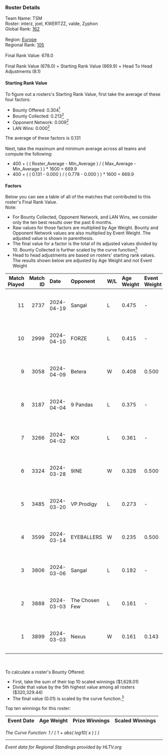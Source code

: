 ### Roster Details<br />
Team Name: TSM<br />
Roster: interz, joel, KWERTZZ, valde, Zyphon<br />
Global Rank: [162](../standings_global.md)<br />
<br />
Region: [Europe]( ../standings_europe.md)<br />
Regional Rank: [105]( ../standings_europe.md)<br />
<br />
Final Rank Value:  678.0<br />
<br />
Final Rank Value (678.0) = Starting Rank Value (669.9) + Head To Head Adjustments (8.1)<br />

#### Starting Rank Value<br />
To figure out a rosters's Starting Rank Value, first take the average of these four factors:<br />
- Bounty Offered: 0.304[<sup>1</sup>](#table2)
- Bounty Collected: 0.213[<sup>2</sup>](#table1)
- Opponent Network: 0.009[<sup>2</sup>](#table1)
- LAN Wins: 0.000[<sup>2</sup>](#table1)

The average of these factors is 0.131<br />
<br />
Next, take the maximum and minimum average across all teams and compute the following:<br />
- 400 + ( ( Roster_Average - Min_Average ) / ( Max_Average - Min_Average ) ) * 1600 = 669.9
- 400 + ( ( 0.131 - 0.000 ) / ( 0.778 - 0.000 ) ) * 1600 = 669.9


#### Factors<br />
Below you can see a table of all of the matches that contributed to this roster's Final Rank Value.<br />
Note:<br />

- For Bounty Collected, Opponent Network, and LAN Wins, we consider only the ten best results over the past 6 months.
- Raw values for those factors are multiplied by Age Weight. Bounty and Opponent Network values are also multiplied by Event Weight. The adjusted value is shown in parenthesis.
- The final value for a factor is the total of its adjusted values divided by 10. Bounty Collected is further scaled by the curve function[<sup>3</sup>](#curveFunction)
- Head to head adjustments are based on rosters' starting rank values. The results shown below are adjusted by Age Weight and not Event Weight
<span id="table1"></span><br />


| Match Played | Match ID | Date       | Opponent       | W/L | Age Weight | Event Weight | Bounty Collected | Opponent Network | LAN Wins  | H2H Adj. | Roster                               |
| -: | -: | :- | :- | :- | :- | :- | :- | :- | :- | -: | :- |
|           11 |     2737 | 2024-04-19 | Sangal         | L   | 0.475      | -            | -                | -                | -         |    -1.06 | interz, joel, KWERTZZ, valde, Zyphon |
|           10 |     2999 | 2024-04-10 | FORZE          | L   | 0.415      | -            | -                | -                | -         |    -2.56 | joel, KWERTZZ, MoDo, valde, Zyphon   |
|            9 |     3058 | 2024-04-09 | Betera         | W   | 0.408      | 0.500        | 0.005 (0.001)    | 0.036 (0.007)    | 0 (0.000) |     7.03 | joel, KWERTZZ, MoDo, valde, Zyphon   |
|            8 |     3187 | 2024-04-04 | 9 Pandas       | L   | 0.375      | -            | -                | -                | -         |    -1.59 | joel, KWERTZZ, poizon, valde, Zyphon |
|            7 |     3266 | 2024-04-02 | KOI            | L   | 0.361      | -            | -                | -                | -         |    -1.14 | joel, KWERTZZ, poizon, valde, Zyphon |
|            6 |     3324 | 2024-03-28 | 9INE           | W   | 0.328      | 0.500        | 0.000 (0.000)    | 0.064 (0.011)    | 0 (0.000) |     3.12 | joel, KWERTZZ, poizon, valde, Zyphon |
|            5 |     3485 | 2024-03-20 | VP.Prodigy     | L   | 0.273      | -            | -                | -                | -         |    -2.20 | joel, KWERTZZ, poizon, valde, Zyphon |
|            4 |     3599 | 2024-03-14 | EYEBALLERS     | W   | 0.235      | 0.500        | 0.005 (0.001)    | 0.488 (0.057)    | 0 (0.000) |     5.80 | interz, joel, MoDo, valde, Zyphon    |
|            3 |     3806 | 2024-03-06 | Sangal         | L   | 0.182      | -            | -                | -                | -         |    -0.36 | interz, JACKZ, joel, poizon, valde   |
|            2 |     3888 | 2024-03-03 | The Chosen Few | L   | 0.161      | -            | -                | -                | -         |    -2.55 | joel, KWERTZZ, poizon, valde, Zyphon |
|            1 |     3899 | 2024-03-03 | Nexus          | W   | 0.161      | 0.143        | 0.014 (0.000)    | 0.447 (0.010)    | 0 (0.000) |     3.64 | joel, KWERTZZ, poizon, valde, Zyphon |

<br />
<span id="table2"></span><br />
To calculate a roster's Bounty Offered:<br />

- First, take the sum of their top 10 scaled winnings ($1,628.01)
- Divide that value by the 5th highest value among all rosters ($320,329.44)
- The final value (0.01) is scaled by the curve function.[<sup>3</sup>](#curveFunction)

Top ten winnings for this roster:<br />

| Event Date | Age Weight | Prize Winnings | Scaled Winnings |
| :- | -: | :- | :- |


<span id="curveFunction"></span>_The Curve Function: 1 / ( 1 + abs( log10( x ) ) )_<br />

---
_Event data for Regional Standings provided by HLTV.org_<br />
